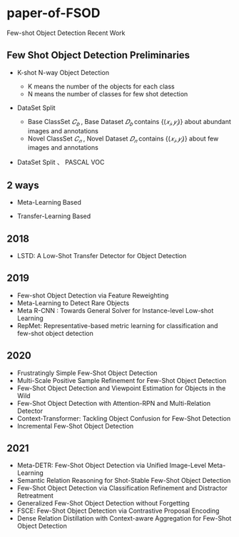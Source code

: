 # paper-of-FSOD
Few-shot Object Detection Recent Work


## Few Shot Object Detection Preliminaries
* K-shot N-way Object Detection
  - K means  the number of the objects for each class
  - N means the number of classes for few shot detection
* DataSet Split 
  - Base ClassSet $𝐶_𝑏$ , Base Dataset $𝐷_𝑏$ contains $\{(𝑥_𝑖, 𝑦_𝑖)\}$ about abundant images and annotations
  - Novel ClassSet $𝐶_𝑛$  , Novel Dataset $𝐷_𝑛$ contains $\{(𝑥_𝑖, 𝑦_𝑖)\}$ about few images and annotations


* DataSet Split 、 PASCAL VOC


## 2 ways
* Meta-Learning Based

* Transfer-Learning Based

## 2018

* LSTD: A Low-Shot Transfer Detector for Object Detection

## 2019
* Few-shot Object Detection via Feature Reweighting
* Meta-Learning to Detect Rare Objects
* Meta R-CNN : Towards General Solver for Instance-level Low-shot Learning 
* RepMet: Representative-based metric learning for classification and few-shot object detection

## 2020
* Frustratingly Simple Few-Shot Object Detection
* Multi-Scale Positive Sample Refinement for Few-Shot Object Detection
* Few-Shot Object Detection and Viewpoint Estimation for Objects in the Wild
* Few-Shot Object Detection with Attention-RPN and Multi-Relation Detector
* Context-Transformer: Tackling Object Confusion for Few-Shot Detection
* Incremental Few-Shot Object Detection
## 2021
* Meta-DETR: Few-Shot Object Detection via Unified Image-Level Meta-Learning 
* Semantic Relation Reasoning for Shot-Stable Few-Shot Object Detection
* Few-Shot Object Detection via Classification Refinement and Distractor Retreatment
* Generalized Few-Shot Object Detection without Forgetting
* FSCE: Few-Shot Object Detection via Contrastive Proposal Encoding
* Dense Relation Distillation with Context-aware Aggregation for Few-Shot Object Detection 
